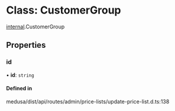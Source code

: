 # Class: CustomerGroup

[internal](../modules/internal-15.md).CustomerGroup

## Properties

### id

• **id**: `string`

#### Defined in

medusa/dist/api/routes/admin/price-lists/update-price-list.d.ts:138
